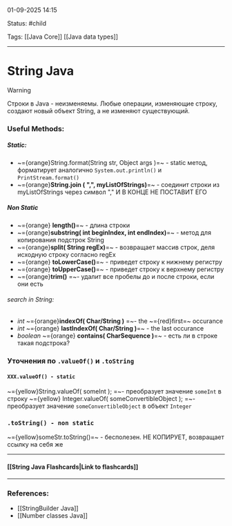 
01-09-2025 14:15

Status: #child 

Tags: [[Java Core]] [[Java data types]]

---
# String Java

> [!warning]
> Строки в Java - неизменяемы. Любые операции, изменяющие строку, создают новый объект String, а не изменяют существующий.

### Useful Methods:


##### Static:
- ~={orange}String.format(String str, Object args )=~ - static метод, форматирует аналогично `System.out.println()` и `PrintStream.format()`
-   ~={orange}**String.join ( ",", myListOfStrings)**=~ - соединит строки из myListOfStrings через символ "," И В КОНЦЕ НЕ ПОСТАВИТ ЕГО

##### Non Static

- ~={orange} **length()**=~ - длина строки
-  ~={orange}**substring( int beginIndex, int endIndex)**=~ - метод для копирования подстрок String
-  ~={orange}**split( String regEx)**=~ - возвращает массив строк, деля исходную строку согласно regEx
- ~={orange} **toLowerCase()**=~ - приведет строку к нижнему регистру
- ~={orange} **toUpperCase()**=~ - приведет строку к верхнему регистру 
-  ~={orange}**trim()** =~- удалит все пробелы до и после строки, если они есть
###### search in String:
- *int*   ~={orange}**indexOf( Char/String )** =~-  the ~={red}first=~ occurance
- *int*  ~={orange} **lastIndexOf( Char/String )**=~ - the last occurance
- *boolean*  ~={orange} **contains( CharSequence )**=~ - есть ли в строке такая подстрока?


### Уточнения по `.valueOf()` и `.toString`

#### `XXX.valueOf() - static`

~={yellow}String.valueOf( someInt ); =~- преобразует значение `someInt` в строку
~={yellow}
Integer.valueOf( someConvertibleObject ); =~- преобразует значение `someConvertibleObject` в объект `Integer`

### `.toString() - non static`

~={yellow}someStr.toString()=~ - бесполезен. НЕ КОПИРУЕТ, возвращает ссылку на себя же




----
#### [[String Java Flashcards|Link to flashcards]]



---
### References:

- [[StringBuilder Java]]
- [[Number classes Java]]